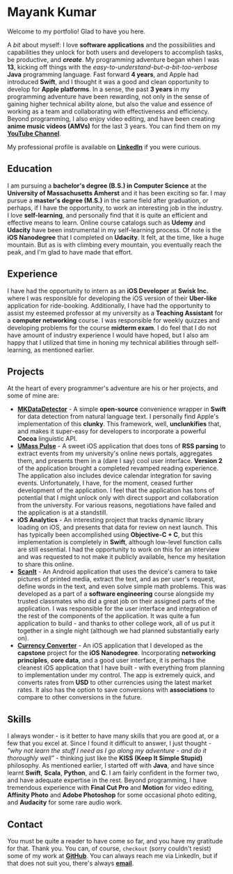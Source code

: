 # Mayank Kumar
Welcome to my portfolio! Glad to have you here.

A *bit* about myself: I love **software applications** and the possibilities and capabilities they unlock for both users and developers to accomplish tasks, be productive, and _**create**_. My programming adventure began when I was **13**, kicking off things with the _easy-to-understand-but-a-bit-too-verbose_ **Java** programming language. Fast forward **4 years**, and Apple had introduced **Swift**, and I thought it was a good and clean opportunity to develop for **Apple platforms**. In a sense, the past **3 years** in my programming adventure have been rewarding, not only in the sense of gaining higher technical ability alone, but also the value and essence of working as a team and collaborating with effectiveness and efficiency. Beyond programming, I also enjoy video editing, and have been creating **anime music videos (AMVs)** for the last 3 years. You can find them on my **[YouTube Channel](https://youtube.com/animemusicvideosx)**.

My professional profile is available on **[LinkedIn](https://www.linkedin.com/in/mayank-kumar-478245b1/)** if you were curious.

## Education
I am pursuing a **bachelor's degree (B.S.) in Computer Science** at the **University of Massachusetts Amherst** and it has been exciting so far. I may pursue a **master's degree (M.S.)** in the same field after graduation, or perhaps, if I have the opportunity, to work an interesting job in the industry. I love **self-learning**, and personally find that it is quite an efficient and effective means to learn. Online course catalogs such as **Udemy** and **Udacity** have been instrumental in my self-learning process. Of note is the **iOS Nanodegree** that I completed on **Udacity**. It felt, at the time, like a huge mountain. But as is with climbing every mountain, you eventually reach the peak, and I'm glad to have made that effort.

## Experience
I have had the opportunity to intern as an **iOS Developer** at **Swisk Inc.** where I was responsible for developing the iOS version of their **Uber-like** application for ride-booking. Additionally, I have had the opportunity to assist my esteemed professor at my university as a **Teaching Assistant** for a **computer networking** course. I was responsible for weekly quizzes and developing problems for the course **midterm exam**. I do feel that I do not have amount of industry experience I would have hoped, but I also am happy that I utilized that time in honing my technical abilities through self-learning, as mentioned earlier.

## Projects
At the heart of every programmer's adventure are his or her projects, and some of mine are:
* **[MKDataDetector](https://github.com/mayankk2308/mkdatadetector-swift)** - A simple **open-source** convenience wrapper in **Swift** for data detection from natural language text. I personally find Apple's implementation of this **clunky**. This framework, well, **unclunkifies** that, and makes it super-easy for developers to incorporate a powerful **Cocoa** linguistic API.
* **[UMass Pulse](https://itunes.apple.com/in/app/umass-pulse/id1082236162?mt=8)** - A sweet iOS application that does tons of **RSS parsing** to extract events from my university's online news portals, aggregates them, and presents them in a (dare I say) cool user interface. **Version 2** of the application brought a completed revamped reading experience. The application also includes device calendar integration for saving events. Unfortunately, I have, for the moment, ceased further development of the application. I feel that the application has tons of potential that I might unlock only with direct support and collaboration from the university. For various reasons, negotiations have failed and the application is at a standstill.
* **iOS Analytics** - An interesting project that tracks dynamic library loading on iOS, and presents that data for review on next launch. This has typically been accomplished using **Objective-C + C**, but this implementation is completely in **Swift**, although low-level function calls are still essential. I had the opportunity to work on this for an interview and was requested to not make it publicly available, hence my hesitation to share this online.
* **[ScanIt](https://github.com/Bynine/sharks-umass)** - An Android application that uses the device's camera to take pictures of printed media, extract the text, and as per user's request, define words in the text, and even solve simple math problems. This was developed as a part of a **software engineering** course alongside my trusted classmates who did a great job on their assigned parts of the application. I was responsible for the user interface and integration of the rest of the components of the application. It was quite a fun application to build - and thanks to other college work, all of us put it together in a single night (although we had planned substantially early on).
* **[Currency Converter](https://github.com/mayankk2308/currency-converter-ios)** - An iOS application that I developed as the **capstone** project for the **iOS Nanodegree**. Incorporating **networking principles**, **core data**, and a good user interface, it is perhaps the cleanest iOS application that I have built - with everything from planning to implementation under my control. The app is extremely quick, and converts rates from **USD** to other currencies using the latest market rates. It also has the option to save conversions with **associations** to compare to other conversions in the future.

## Skills
I always wonder - is it better to have many skills that you are good at, or a few that you excel at. Since I found it difficult to answer, I just thought - *"why not learn the stuff I need as I go along my adventure - and do it thoroughly well"* - thinking just like the **KISS (Keep It Simple Stupid)** philosophy.
As mentioned earlier, I started off with **Java**, and have since learnt **Swift**, **Scala**, **Python**, and **C**. I am fairly confident in the former two, and have adequate expertise in the rest. Beyond programming, I have tremendous experience with **Final Cut Pro** and **Motion** for video editing, **Affinity Photo** and **Adobe Photoshop** for some occasional photo editing, and **Audacity** for some rare audio work.

## Contact
You must be quite a reader to have come so far, and you have my gratitude for that. Thank you.
You can, of course, `checkout` (sorry couldn't resist) some of my work at **[GitHub](https://github.com/mayankk2308)**.
You can always reach me via LinkedIn, but if that does not suit you, there's always **[email](mayankk2308@gmail.com)**.
